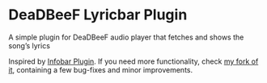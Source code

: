 # DeaDBeeF Lyricbar Plugin
A simple plugin for DeaDBeeF audio player that fetches and shows the song’s lyrics

Inspired by [Infobar Plugin](https://bitbucket.org/dsimbiriatin/deadbeef-infobar/). If you need more functionality,
check [my fork of it](https://bitbucket.org/IgnatLoskutov/deadbeef-infobar-ng), containing a few bug-fixes and minor improvements.
